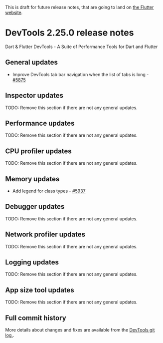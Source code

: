 This is draft for future release notes, that are going to land on
[the Flutter website](https://docs.flutter.dev/development/tools/devtools/release-notes).

# DevTools 2.25.0 release notes

Dart & Flutter DevTools - A Suite of Performance Tools for Dart and Flutter

## General updates
* Improve DevTools tab bar navigation when the list of tabs is long - [#5875](https://github.com/flutter/devtools/pull/5875)

## Inspector updates
TODO: Remove this section if there are not any general updates.

## Performance updates
TODO: Remove this section if there are not any general updates.

## CPU profiler updates
TODO: Remove this section if there are not any general updates.

## Memory updates
* Add legend for class types - [#5937](https://github.com/flutter/devtools/pull/5937)

## Debugger updates
TODO: Remove this section if there are not any general updates.

## Network profiler updates
TODO: Remove this section if there are not any general updates.

## Logging updates
TODO: Remove this section if there are not any general updates.

## App size tool updates
TODO: Remove this section if there are not any general updates.

## Full commit history
More details about changes and fixes are available from the
[DevTools git log.](https://github.com/flutter/devtools/commits/master).
